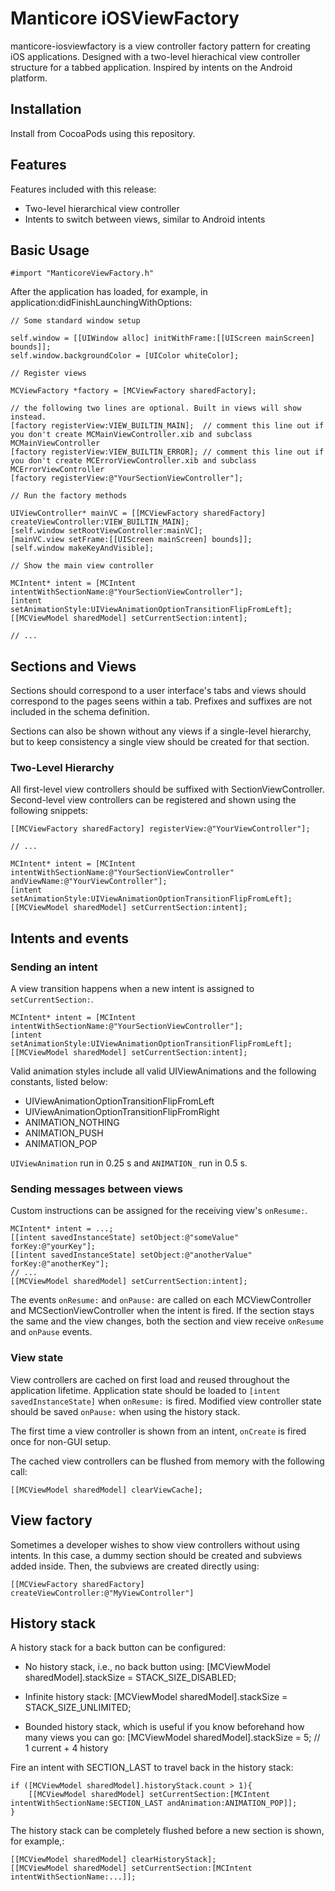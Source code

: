 Manticore iOSViewFactory
========================

manticore-iosviewfactory is a view controller factory pattern for creating iOS applications.
Designed with a two-level hierachical view controller structure for a tabbed application. 
Inspired by intents on the Android platform.

Installation
------------

Install from CocoaPods using this repository.

Features
--------

Features included with this release:

* Two-level hierarchical view controller
* Intents to switch between views, similar to Android intents

Basic Usage
-----------

    #import "ManticoreViewFactory.h"

After the application has loaded, for example, in application:didFinishLaunchingWithOptions:

    // Some standard window setup

    self.window = [[UIWindow alloc] initWithFrame:[[UIScreen mainScreen] bounds]];
    self.window.backgroundColor = [UIColor whiteColor];

    // Register views

    MCViewFactory *factory = [MCViewFactory sharedFactory];

    // the following two lines are optional. Built in views will show instead.
    [factory registerView:VIEW_BUILTIN_MAIN];  // comment this line out if you don't create MCMainViewController.xib and subclass MCMainViewController
    [factory registerView:VIEW_BUILTIN_ERROR]; // comment this line out if you don't create MCErrorViewController.xib and subclass MCErrorViewController
    [factory registerView:@"YourSectionViewController"];

    // Run the factory methods

    UIViewController* mainVC = [[MCViewFactory sharedFactory] createViewController:VIEW_BUILTIN_MAIN];
    [self.window setRootViewController:mainVC];
    [mainVC.view setFrame:[[UIScreen mainScreen] bounds]];
    [self.window makeKeyAndVisible];

    // Show the main view controller

    MCIntent* intent = [MCIntent intentWithSectionName:@"YourSectionViewController"];
    [intent setAnimationStyle:UIViewAnimationOptionTransitionFlipFromLeft];
    [[MCViewModel sharedModel] setCurrentSection:intent];

    // ...

Sections and Views
------------------

Sections should correspond to a user interface's tabs and views should correspond to the pages
seens within a tab. Prefixes and suffixes are not included in the schema definition.

Sections can also be shown without any views if a single-level hierarchy, but to keep consistency
a single view should be created for that section.

### Two-Level Hierarchy

All first-level view controllers should be suffixed with SectionViewController. Second-level view controllers can be registered and shown using the following snippets:

    [[MCViewFactory sharedFactory] registerView:@"YourViewController"];

    // ...

    MCIntent* intent = [MCIntent intentWithSectionName:@"YourSectionViewController" andViewName:@"YourViewController"];
    [intent setAnimationStyle:UIViewAnimationOptionTransitionFlipFromLeft];
    [[MCViewModel sharedModel] setCurrentSection:intent];

Intents and events
------------------

### Sending an intent

A view transition happens when a new intent is assigned to `setCurrentSection:`.

    MCIntent* intent = [MCIntent intentWithSectionName:@"YourSectionViewController"];
    [intent setAnimationStyle:UIViewAnimationOptionTransitionFlipFromLeft];
    [[MCViewModel sharedModel] setCurrentSection:intent];

Valid animation styles include all valid UIViewAnimations and the following constants, listed below:

* UIViewAnimationOptionTransitionFlipFromLeft
* UIViewAnimationOptionTransitionFlipFromRight
* ANIMATION_NOTHING
* ANIMATION_PUSH
* ANIMATION_POP

`UIViewAnimation` run in 0.25 s and `ANIMATION_` run in 0.5 s. 


### Sending messages between views

Custom instructions can be assigned for the receiving view's `onResume:`.

    MCIntent* intent = ...;
    [[intent savedInstanceState] setObject:@"someValue" forKey:@"yourKey"];
    [[intent savedInstanceState] setObject:@"anotherValue" forKey:@"anotherKey"];
    // ...
    [[MCViewModel sharedModel] setCurrentSection:intent];

The events `onResume:` and `onPause:` are called on each MCViewController and MCSectionViewController when the intent is fired. If the section stays the same and the view changes, both the section and view receive `onResume` and `onPause` events.

### View state

View controllers are cached on first load and reused throughout the application lifetime. Application state should be loaded to `[intent savedInstanceState]` when `onResume:` is fired. Modified view controller state should be saved `onPause:` when using the history stack.

The first time a view controller is shown from an intent, `onCreate` is fired once for non-GUI setup.

The cached view controllers can be flushed from memory with the following call:

    [[MCViewModel sharedModel] clearViewCache];

View factory
------------

Sometimes a developer wishes to show view controllers without using intents. In this case,
a dummy section should be created and subviews added inside. Then, the subviews are created
directly using:

    [[MCViewFactory sharedFactory] createViewController:@"MyViewController"]

History stack
-------------

A history stack for a back button can be configured:

* No history stack, i.e., no back button using:
    [MCViewModel sharedModel].stackSize = STACK_SIZE_DISABLED;

* Infinite history stack:
    [MCViewModel sharedModel].stackSize = STACK_SIZE_UNLIMITED;

* Bounded history stack, which is useful if you know beforehand how many views you can go:
    [MCViewModel sharedModel].stackSize = 5; // 1 current + 4 history

Fire an intent with SECTION_LAST to travel back in the history stack:

    if ([MCViewModel sharedModel].historyStack.count > 1){
        [[MCViewModel sharedModel] setCurrentSection:[MCIntent intentWithSectionName:SECTION_LAST andAnimation:ANIMATION_POP]];
    }

The history stack can be completely flushed before a new section is shown, for example,:

    [[MCViewModel sharedModel] clearHistoryStack];
    [[MCViewModel sharedModel] setCurrentSection:[MCIntent intentWithSectionName:...]];

